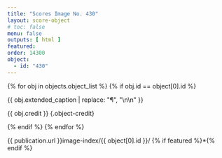 ```yaml
---
title: "Scores Image No. 430"
layout: score-object
# toc: false
menu: false
outputs: [ html ]
featured: 
order: 14300
object:
  - id: "430"
---
```


{% for obj in objects.object_list %}
{% if obj.id == object[0].id %}

{{ obj.extended_caption | replace: "¶", "\n\n" }}

{{ obj.credit }} {.object-credit}

{% endif %}
{% endfor %}

<div class="object-credit object-url is-print-only">

{{ publication.url }}image-index/{{ object[0].id }}/ {% if featured %}*{% endif %}

</div>

